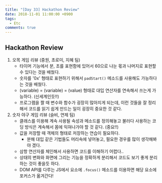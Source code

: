 ```yaml
---
title: "[Day 33] Hackathon Review"
date: 2018-11-01 11:00:00 +0900
tags:
  - Etc
comments: true
---
```


## Hackathon Review

1. 오목 게임 리뷰 (중원, 초로미, 지혜 팀)
   - 타이머 기능에서 분, 초를 표현함에 있어서 60으로 나눈 몫과 나머지로 표현할 수 있다는 것을 배웠다.
   - 숫자를 '0x' 형태로 표현하기 위해서 `padStart()` 메소드를 사용해도 가능하다는 것을 배웠다.
   - (variable) = (variable) = (value) 형태로 대입 연산자를 연속해서 쓰는게 가능하다. (신세계인듯!!)
   - 프로그램을 짤 때 변수와 함수가 굉장히 많아지게 되는데, 이런 것들을 잘 정리해서 코드를 읽기 쉽게 만드는 일이 굉장히 중요한 것 같다.
2. 숫자 야구 게임 리뷰 (슬비, 연제 팀)
   - 클래스를 이용해 계속 사용될 속성과 메소드를 정의해놓고 불러다 사용하는 코딩 방식은 계속해서 몸에 익혀나가야 할 것 같다. (중요!!)
   - 값을 저장할 때 객체의 형태로 저장하는 연습이 필요하다.
     - 분해 대입 같은 기법들도 머리속에 넣어놓고, 필요한 경우를 많이 생각해봐야 겠다.
   - 삼항 연산자를 체인해서 사용하면 코드를 이해하기 어렵다..
   - 상태의 변화와 화면에 그리는 기능을 정확하게 분리해서 코드도 보기 좋게 분리하는 것이 좋을듯 하다.
   - DOM API를 다루는 JS에서 요소에 `.focus()` 메소드를 이용하면 해당 요소에 포커스가 옮겨간다!